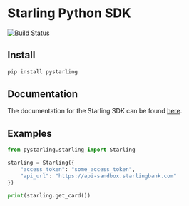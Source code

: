 # Starling Python SDK 
[![Build Status](https://travis-ci.org/AranScope/starling-python.svg?branch=master)](https://travis-ci.org/AranScope/starling-python)

## Install

```Bash
pip install pystarling
```

## Documentation

The documentation for the Starling SDK can be found <a href="https://starlingbank.github.io/starling-developer-sdk/">here</a>.

## Examples

```Python
from pystarling.starling import Starling

starling = Starling({
    "access_token": "some_access_token",
    "api_url": "https://api-sandbox.starlingbank.com"
})

print(starling.get_card())
```
